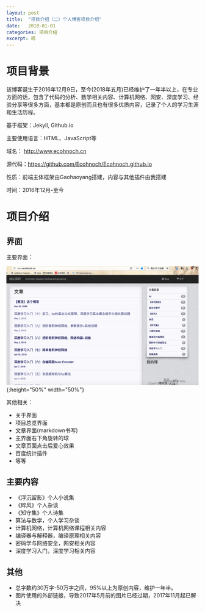```yaml
---
layout: post
title:  "项目介绍（二）个人博客项目介绍"
date:   2018-01-01
categories: 项目介绍
excerpt: 嗯
---
```

<script type="text/javascript" src="http://cdn.mathjax.org/mathjax/latest/MathJax.js?config=TeX-AMS-MML_HTMLorMML"></script>

<script type="text/x-mathjax-config">
    MathJax.Hub.Config({
        tex2jax: {inlineMath: [['$', '$']]},
        messageStyle: "none"
    });
</script>

# 项目背景

该博客诞生于2016年12月9日，至今(2018年五月)已经维护了一年半以上，在专业方面的话，包含了代码的分析、数学相关内容、计算机网络、网安、深度学习、经验分享等很多方面，基本都是原创而且也有很多优质内容，记录了个人的学习生涯和生活历程。

基于框架：Jekyll, Github.io

主要使用语言：HTML、JavaScript等

域名： http://www.ecohnoch.cn

源代码：https://github.com/Ecohnoch/Ecohnoch.github.io

性质：前端主体框架由Gaohaoyang搭建，内容与其他插件由我搭建

时间：2016年12月-至今

# 项目介绍

## 界面

主要界面：

![image](/img/blo.png){:height="50%" width="50%"}

其他相关：

* 关于界面
* 项目总览界面
* 文章界面(markdown书写)
* 主界面右下角旋转的球
* 文章页面点击后爱心效果
* 百度统计插件
* 等等

## 主要内容

* 《浮沉留影》个人小说集
* 《碎风》个人杂谈
* 《知守集》个人诗集
* 算法与数学，个人学习杂谈
* 计算机网络，计算机网络课程相关内容
* 编译器与解释器，编译原理相关内容
* 密码学与网络安全，网安相关内容
* 深度学习入门，深度学习相关内容

## 其他


* 总字数约30万字-50万字之间，95%以上为原创内容，维护一年半。
* 图片使用的外部链接，导致2017年5月前的图片已经过期，2017年11月起已解决

